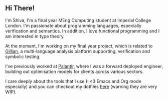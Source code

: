 ## Hi There!

I'm Shiva, I'm a final year MEng Computing student at Imperial College London.
I'm passionate about programming languages, especially verification and semantics. In addition, I love functional programming and I am interested in type theory.

At the moment, I'm working on my final year project, which is related to [Gillian](https://gillianplatform.github.io/sphinx/index.html), a multi-language analysis platform supporting, verification and symbolic testing.

I've previously worked at [Palantir](https://www.palantir.com/), where I was a forward deployed engineer, building out optimisation models for clients across various sectors.

I care deeply about the tools that I use (I <3 Emacs and Org mode especially) and you can checkout my dotfiles [here](https://github.com/shiva-tk/dots) (warning they are very WIP).
